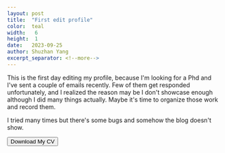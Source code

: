 ```yaml
---
layout: post
title:  "First edit profile"
color:  teal
width:   6 
height:  1
date:   2023-09-25
author: Shuzhan Yang
excerpt_separator: <!--more-->
---
```


This is the first day editing my profile, because I'm looking for a Phd and I've sent a couple of emails recently. Few of them get responded unfortunately, and I realized the reason may be I don't showcase enough although I did many things actually. Maybe it's time to organize those work and record them.

I tried many times but there's some bugs and somehow the blog doesn't show.

<a href="{{ '/ShuzhanYang.pdf' | relative_url }}"><button>Download My CV </button></a> 
